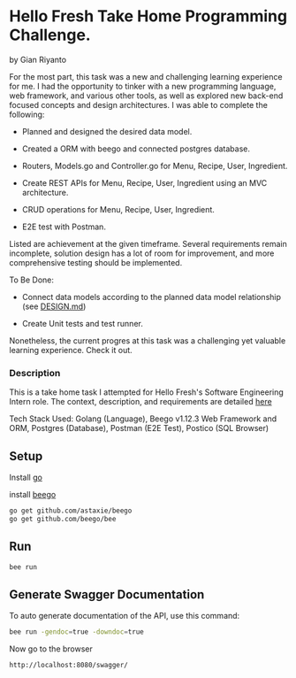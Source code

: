 # Hello Fresh Take Home Programming Challenge.
by Gian Riyanto

For the most part, this task was a new and challenging learning experience for me. I had the opportunity to tinker with a new programming language, web framework, and various other tools, as well as explored new back-end focused concepts and design architectures. I was able to complete the following:

- Planned and designed the desired data model.

- Created a ORM with beego and connected postgres database.

- Routers, Models.go and Controller.go for Menu, Recipe, User, Ingredient.

- Create REST APIs for Menu, Recipe, User, Ingredient using an MVC architecture.

- CRUD operations for Menu, Recipe, User, Ingredient.

- E2E test with Postman.

Listed are achievement at the given timeframe. Several requirements remain incomplete, solution design has a lot of room for improvement, and more comprehensive testing should be implemented.

To Be Done:

- Connect data models according to the planned data model relationship (see [DESIGN.md](https://github.com/gianriyanto/hf_api/blob/master/DESIGN.md))

- Create Unit tests and test runner.

Nonetheless, the current progres at this task was a challenging yet valuable learning experience. Check it out. 

### Description
This is a take home task I attempted for Hello Fresh's Software Engineering Intern role. The context, description, and requirements are detailed [here](https://github.com/hello-abhishek/hf-take-home-programming-challenges/blob/main/SOFTWARE-ENGINEER.md)

Tech Stack Used: Golang (Language), Beego v1.12.3 Web Framework and ORM, Postgres (Database), Postman (E2E Test), Postico (SQL Browser)

## Setup

Install [go](https://golang.org/doc/install)

install [beego](https://beego.me/docs/install/)

```bash
go get github.com/astaxie/beego
go get github.com/beego/bee
```

## Run

```bash
bee run
```

## Generate Swagger Documentation
To auto generate documentation of the API, use this command:
```bash
bee run -gendoc=true -downdoc=true
```
Now go to the browser
```
http://localhost:8080/swagger/
```
